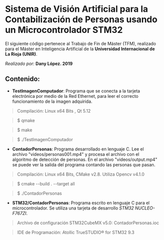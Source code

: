 # Sistema de Visión Artificial para la Contabilización de Personas usando un Microcontrolador STM32

El siguiente código pertenece al Trabajo de Fin de Máster (TFM), realizado para el Máster en Inteligencia Artificial de la **Universidad Internacional de La Rioja (UNIR)**.

*Realizado por:*  **Dany López. 2019**

##  Contenido:

-  **TestImagenComputador**:  Programa que se conecta a la tarjeta electrónica por medio de la Red Ethernet, para leer el correcto funcionamiento de la imagen adquirida.

> Compilación:  Linux x64 Bits , Qt  5.12

> $ qmake

> $ make 

> $ ./TestImagenComputador

-  **ContadorPersonas**: Programa desarrollado en lenguaje C. Lee el archivo "videos/personas001.mp4" y procesa el archivo con el algoritmo de detección de personas. En el archivo "videos/output.mp4" se puede ver la salida del programa contando las personas que pasan.
> Compilación: Linux x64 Bits, CMake v2.8. Utiliza Opencv v4.1.0

> $ cmake --build . --target all 

> $ ./ContadorPersonas

- **STM32/ContadorPersonas**: Programa escrito en lenguaje C para el microcontrolador. Se utiliza una tarjeta de desarrollo *STM32 NUCLEO-F767ZI*. 
> Archivo de configuración STM32CubeMX v5.0:  ContadorPersonas.ioc

> IDE de Programación: Atollic TrueSTUDIO® for STM32 9.3
